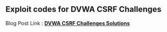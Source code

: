 ## Exploit codes for DVWA CSRF Challenges

Blog Post Link : [**DVWA CSRF Challenges Solutions**](http://www.sec-art.net/2019/01/dvwa-csrf-challenges-solutions-cross.html)
